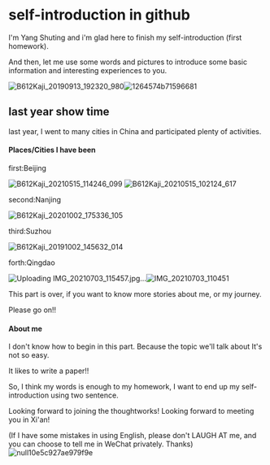 # self-introduction in github 
  I'm Yang Shuting and i'm glad here to finish my self-introduction (first homework).
  
  And then, let me use some words and pictures to introduce some basic information and interesting experiences to you.


![B612Kaji_20190913_192320_980](https://user-images.githubusercontent.com/103483609/163666335-272728d8-a405-4e4f-9b01-8e1594ae65bd.jpg)![1264574b71596681](https://user-images.githubusercontent.com/103483609/163666330-7188be99-f409-447a-8bb7-f467b703e983.jpg)

## last year show time
last year, I went to many cities in China and participated plenty of activities.

#### Places/Cities I have been
first:Beijing

![B612Kaji_20210515_114246_099](https://user-images.githubusercontent.com/103483609/163666344-fe8c5251-7989-4eb5-b518-2569d64b87b6.jpg)
![B612Kaji_20210515_102124_617](https://user-images.githubusercontent.com/103483609/163666347-9ab3b5fb-d0d7-4a29-9ca4-3d7d9726a33d.jpg)


second:Nanjing

![B612Kaji_20201002_175336_105](https://user-images.githubusercontent.com/103483609/163666349-c0953e7b-bb1d-4661-be99-6415366c8831.jpg)

third:Suzhou 

![B612Kaji_20191002_145632_014](https://user-images.githubusercontent.com/103483609/163666360-f313da97-c9bd-405e-8f0b-630430a17efa.jpg)


forth:Qingdao

![Uploading IMG_20210703_115457.jpg…]()![IMG_20210703_110451](https://user-images.githubusercontent.com/103483609/163666366-5d446cf6-e289-4ab4-a682-b2b5eeddc7c3.jpg)


This part is over, if you want to know more stories about me, or my journey. 

Please go on!!

#### About me 
I don't know how to begin in this part. Because the topic we'll talk about It's not so easy.

It likes to write a paper!!

So, I think my words is enough to my homework, I want to end up my self-introduction using two sentence.

Looking forward to joining the thoughtworks!
Looking forward to meeting you in Xi'an!

(If I have some mistakes in using English, please don't LAUGH AT me, and you can choose to tell me in WeChat privately. Thanks)
![null10e5c927ae979f9e](https://user-images.githubusercontent.com/103483609/163666376-84f996fc-8d7d-4afa-a1b2-0993f0b4afc6.jpg)
